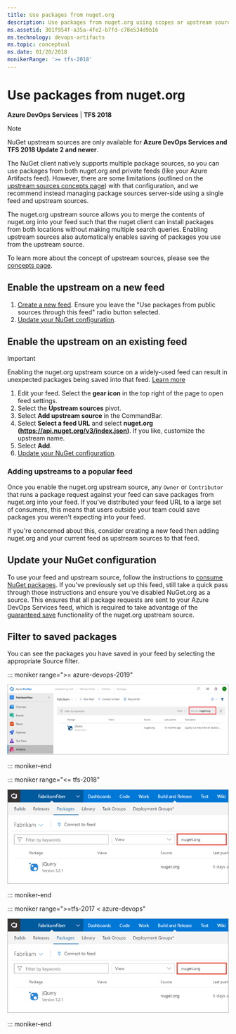 ```yaml
---
title: Use packages from nuget.org
description: Use packages from nuget.org using scopes or upstream sources
ms.assetid: 301f954f-a35a-4fe2-b7fd-c78e534d9b16
ms.technology: devops-artifacts
ms.topic: conceptual
ms.date: 01/20/2018
monikerRange: '>= tfs-2018'
---
```


 

# Use packages from nuget.org

**Azure DevOps Services** | **TFS 2018**

> [!NOTE]
> NuGet upstream sources are only available for **Azure DevOps Services and TFS 2018 Update 2 and newer**.

The NuGet client natively supports multiple package sources, so you can use packages from both nuget.org and private feeds (like your Azure Artifacts feed). However, there are some limitations (outlined on the [upstream sources concepts page](../concepts/upstream-sources.md)) with that configuration, and we recommend instead managing package sources server-side using a single feed and upstream sources.

The nuget.org upstream source allows you to merge the contents of nuget.org into your feed such that the nuget client can install packages from both locations without making multiple search queries. Enabling upstream sources also automatically enables saving of packages you use from the upstream source.

To learn more about the concept of upstream sources, please see the [concepts page](../concepts/upstream-sources.md).

## Enable the upstream on a new feed

1. [Create a new feed](../index.yml). Ensure you leave the "Use packages from public sources through this feed" radio button selected.
1. [Update your NuGet configuration](#update-nuget-configuration).

<a name="existing-feed"></a>
## Enable the upstream on an existing feed

> [!IMPORTANT]
> Enabling the nuget.org upstream source on a widely-used feed can result in unexpected packages being saved into that feed. [Learn more](#adding-upstreams-to-a-popular-feed)

1. Edit your feed. Select the **gear icon** in the top right of the page to open feed settings.
1. Select the **Upstream sources** pivot.
1. Select **Add upstream source** in the CommandBar.
1. Select **Select a feed URL** and select **nuget.org (https://api.nuget.org/v3/index.json)**. If you like, customize the upstream name.
1. Select **Add**.
1. [Update your NuGet configuration](#update-nuget-configuration).

<a name="adding-upstreams-to-a-popular-feed"></a>

### Adding upstreams to a popular feed

Once you enable the nuget.org upstream source, any `Owner` or `Contributor` that runs a package request against your feed can save packages from nuget.org into your feed. If you've distributed your feed URL to a large set of consumers, this means that users outside your team could save packages you weren't expecting into your feed.

If you're concerned about this, consider creating a new feed then adding nuget.org and your current feed as upstream sources to that feed.

<a name="update-nuget-configuration"></a>

## Update your NuGet configuration

To use your feed and upstream source, follow the instructions to [consume NuGet packages](consume.md). If you've previously set up this feed, still take a quick pass through those instructions and ensure you've disabled NuGet.org as a source. This ensures that all package requests are sent to your Azure DevOps Services feed, which is required to take advantage of the [guaranteed save](../concepts/upstream-sources.md#offline-upstreams) functionality of the nuget.org upstream source.

## Filter to saved packages

You can see the packages you have saved in your feed by selecting the appropriate Source filter.


::: moniker range=">= azure-devops-2019"

![Source is set to filter on nuget.org.](media/view-cached-packages-newnav.png)

::: moniker-end

::: moniker range="<= tfs-2018"

![Viewing your cached packages](media/view-cached-packages.png)

::: moniker-end

::: moniker range=">=tfs-2017 < azure-devops"

![Filtering is on the source nuget.org.](media/view-cached-packages.png)

::: moniker-end